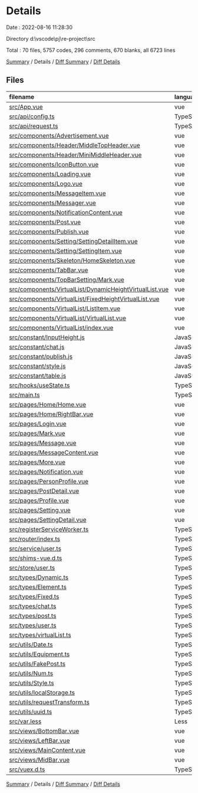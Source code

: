 # Details

Date : 2022-08-16 11:28:30

Directory d:\\vscode\\pj\\re-project\\src

Total : 70 files,  5757 codes, 296 comments, 670 blanks, all 6723 lines

[Summary](results.md) / Details / [Diff Summary](diff.md) / [Diff Details](diff-details.md)

## Files
| filename | language | code | comment | blank | total |
| :--- | :--- | ---: | ---: | ---: | ---: |
| [src/App.vue](/src/App.vue) | vue | 35 | 0 | 3 | 38 |
| [src/api/config.ts](/src/api/config.ts) | TypeScript | 24 | 63 | 3 | 90 |
| [src/api/request.ts](/src/api/request.ts) | TypeScript | 10 | 0 | 6 | 16 |
| [src/components/Advertisement.vue](/src/components/Advertisement.vue) | vue | 56 | 0 | 12 | 68 |
| [src/components/Header/MiddleTopHeader.vue](/src/components/Header/MiddleTopHeader.vue) | vue | 147 | 0 | 7 | 154 |
| [src/components/Header/MiniMiddleHeader.vue](/src/components/Header/MiniMiddleHeader.vue) | vue | 68 | 0 | 7 | 75 |
| [src/components/IconButton.vue](/src/components/IconButton.vue) | vue | 42 | 0 | 3 | 45 |
| [src/components/Loading.vue](/src/components/Loading.vue) | vue | 13 | 0 | 1 | 14 |
| [src/components/Logo.vue](/src/components/Logo.vue) | vue | 103 | 0 | 5 | 108 |
| [src/components/MessageItem.vue](/src/components/MessageItem.vue) | vue | 123 | 0 | 12 | 135 |
| [src/components/Messager.vue](/src/components/Messager.vue) | vue | 66 | 0 | 5 | 71 |
| [src/components/NotificationContent.vue](/src/components/NotificationContent.vue) | vue | 72 | 3 | 3 | 78 |
| [src/components/Post.vue](/src/components/Post.vue) | vue | 365 | 3 | 31 | 399 |
| [src/components/Publish.vue](/src/components/Publish.vue) | vue | 186 | 0 | 22 | 208 |
| [src/components/Setting/SettingDetailItem.vue](/src/components/Setting/SettingDetailItem.vue) | vue | 52 | 0 | 1 | 53 |
| [src/components/Setting/SettingItem.vue](/src/components/Setting/SettingItem.vue) | vue | 40 | 0 | 3 | 43 |
| [src/components/Skeleton/HomeSkeleton.vue](/src/components/Skeleton/HomeSkeleton.vue) | vue | 142 | 0 | 11 | 153 |
| [src/components/TabBar.vue](/src/components/TabBar.vue) | vue | 81 | 0 | 3 | 84 |
| [src/components/TopBarSetting/Mark.vue](/src/components/TopBarSetting/Mark.vue) | vue | 24 | 0 | 1 | 25 |
| [src/components/VirtualList/DynamicHeightVirtualList.vue](/src/components/VirtualList/DynamicHeightVirtualList.vue) | vue | 504 | 0 | 90 | 594 |
| [src/components/VirtualList/FixedHeightVirtualList.vue](/src/components/VirtualList/FixedHeightVirtualList.vue) | vue | 384 | 0 | 47 | 431 |
| [src/components/VirtualList/ListItem.vue](/src/components/VirtualList/ListItem.vue) | vue | 65 | 0 | 9 | 74 |
| [src/components/VirtualList/VirtualList.vue](/src/components/VirtualList/VirtualList.vue) | vue | 122 | 0 | 13 | 135 |
| [src/components/VirtualList/index.vue](/src/components/VirtualList/index.vue) | vue | 42 | 0 | 4 | 46 |
| [src/constant/InputHeight.js](/src/constant/InputHeight.js) | JavaScript | 6 | 1 | 2 | 9 |
| [src/constant/chat.js](/src/constant/chat.js) | JavaScript | 12 | 15 | 6 | 33 |
| [src/constant/publish.js](/src/constant/publish.js) | JavaScript | 16 | 3 | 5 | 24 |
| [src/constant/style.js](/src/constant/style.js) | JavaScript | 13 | 1 | 2 | 16 |
| [src/constant/table.js](/src/constant/table.js) | JavaScript | 5 | 1 | 2 | 8 |
| [src/hooks/useState.ts](/src/hooks/useState.ts) | TypeScript | 9 | 0 | 10 | 19 |
| [src/main.ts](/src/main.ts) | TypeScript | 14 | 3 | 1 | 18 |
| [src/pages/Home/Home.vue](/src/pages/Home/Home.vue) | vue | 183 | 1 | 21 | 205 |
| [src/pages/Home/RightBar.vue](/src/pages/Home/RightBar.vue) | vue | 151 | 0 | 16 | 167 |
| [src/pages/Login.vue](/src/pages/Login.vue) | vue | 433 | 0 | 51 | 484 |
| [src/pages/Mark.vue](/src/pages/Mark.vue) | vue | 124 | 0 | 11 | 135 |
| [src/pages/Message.vue](/src/pages/Message.vue) | vue | 202 | 0 | 24 | 226 |
| [src/pages/MessageContent.vue](/src/pages/MessageContent.vue) | vue | 122 | 0 | 14 | 136 |
| [src/pages/More.vue](/src/pages/More.vue) | vue | 13 | 0 | 1 | 14 |
| [src/pages/Notification.vue](/src/pages/Notification.vue) | vue | 107 | 0 | 16 | 123 |
| [src/pages/PersonProfile.vue](/src/pages/PersonProfile.vue) | vue | 148 | 0 | 18 | 166 |
| [src/pages/PostDetail.vue](/src/pages/PostDetail.vue) | vue | 219 | 0 | 12 | 231 |
| [src/pages/Profile.vue](/src/pages/Profile.vue) | vue | 119 | 0 | 6 | 125 |
| [src/pages/Setting.vue](/src/pages/Setting.vue) | vue | 65 | 0 | 2 | 67 |
| [src/pages/SettingDetail.vue](/src/pages/SettingDetail.vue) | vue | 76 | 0 | 2 | 78 |
| [src/registerServiceWorker.ts](/src/registerServiceWorker.ts) | TypeScript | 3 | 29 | 3 | 35 |
| [src/router/index.ts](/src/router/index.ts) | TypeScript | 112 | 2 | 9 | 123 |
| [src/service/user.ts](/src/service/user.ts) | TypeScript | 8 | 0 | 3 | 11 |
| [src/shims-vue.d.ts](/src/shims-vue.d.ts) | TypeScript | 5 | 1 | 1 | 7 |
| [src/store/user.ts](/src/store/user.ts) | TypeScript | 13 | 14 | 3 | 30 |
| [src/types/Dynamic.ts](/src/types/Dynamic.ts) | TypeScript | 18 | 27 | 6 | 51 |
| [src/types/Element.ts](/src/types/Element.ts) | TypeScript | 2 | 0 | 2 | 4 |
| [src/types/Fixed.ts](/src/types/Fixed.ts) | TypeScript | 18 | 27 | 7 | 52 |
| [src/types/chat.ts](/src/types/chat.ts) | TypeScript | 26 | 0 | 3 | 29 |
| [src/types/post.ts](/src/types/post.ts) | TypeScript | 17 | 6 | 2 | 25 |
| [src/types/user.ts](/src/types/user.ts) | TypeScript | 14 | 3 | 1 | 18 |
| [src/types/virtualList.ts](/src/types/virtualList.ts) | TypeScript | 47 | 53 | 12 | 112 |
| [src/utils/Date.ts](/src/utils/Date.ts) | TypeScript | 22 | 10 | 6 | 38 |
| [src/utils/Equipment.ts](/src/utils/Equipment.ts) | TypeScript | 33 | 1 | 9 | 43 |
| [src/utils/FakePost.ts](/src/utils/FakePost.ts) | TypeScript | 29 | 0 | 3 | 32 |
| [src/utils/Num.ts](/src/utils/Num.ts) | TypeScript | 6 | 0 | 2 | 8 |
| [src/utils/Style.ts](/src/utils/Style.ts) | TypeScript | 21 | 6 | 6 | 33 |
| [src/utils/localStorage.ts](/src/utils/localStorage.ts) | TypeScript | 64 | 6 | 14 | 84 |
| [src/utils/requestTransform.ts](/src/utils/requestTransform.ts) | TypeScript | 16 | 0 | 2 | 18 |
| [src/utils/uuid.ts](/src/utils/uuid.ts) | TypeScript | 12 | 0 | 0 | 12 |
| [src/var.less](/src/var.less) | Less | 8 | 0 | 10 | 18 |
| [src/views/BottomBar.vue](/src/views/BottomBar.vue) | vue | 111 | 1 | 5 | 117 |
| [src/views/LeftBar.vue](/src/views/LeftBar.vue) | vue | 278 | 0 | 23 | 301 |
| [src/views/MainContent.vue](/src/views/MainContent.vue) | vue | 18 | 0 | 1 | 19 |
| [src/views/MidBar.vue](/src/views/MidBar.vue) | vue | 47 | 0 | 10 | 57 |
| [src/vuex.d.ts](/src/vuex.d.ts) | TypeScript | 6 | 16 | 3 | 25 |

[Summary](results.md) / Details / [Diff Summary](diff.md) / [Diff Details](diff-details.md)
